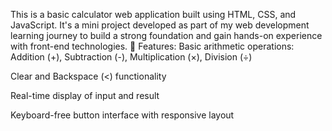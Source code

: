 This is a basic calculator web application built using HTML, CSS, and JavaScript. It's a mini project developed as part of my web development learning journey to build a strong foundation and gain hands-on experience with front-end technologies.
🚀 Features:
Basic arithmetic operations: Addition (+), Subtraction (-), Multiplication (×), Division (÷)

Clear  and Backspace (<) functionality

Real-time display of input and result

Keyboard-free button interface with responsive layout
